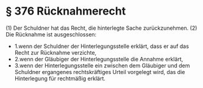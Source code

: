 # § 376 Rücknahmerecht
(1) Der Schuldner hat das Recht, die hinterlegte Sache zurückzunehmen.
(2) Die Rücknahme ist ausgeschlossen:
* 1.wenn der Schuldner der Hinterlegungsstelle erklärt, dass er auf das Recht zur Rücknahme verzichte,
* 2.wenn der Gläubiger der Hinterlegungsstelle die Annahme erklärt,
* 3.wenn der Hinterlegungsstelle ein zwischen dem Gläubiger und dem Schuldner ergangenes rechtskräftiges Urteil vorgelegt wird, das die Hinterlegung für rechtmäßig erklärt.
